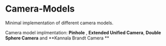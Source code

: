 # Camera-Models
Minimal implementation of different camera models.

Camera model implmentation: **Pinhole** , **Extended Unified Camera**, **Double Sphere Camera** and **Kannala Brandt Camera **
